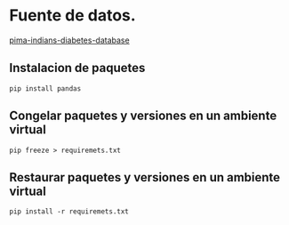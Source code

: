 # Fuente de datos.

[pima-indians-diabetes-database](https://www.kaggle.com/datasets/uciml/pima-indians-diabetes-database)


## Instalacion de paquetes

```shell
pip install pandas
``` 

## Congelar paquetes y versiones en un ambiente virtual

```shell
pip freeze > requiremets.txt
```


## Restaurar paquetes y versiones en un ambiente virtual

```shell
pip install -r requiremets.txt
```
